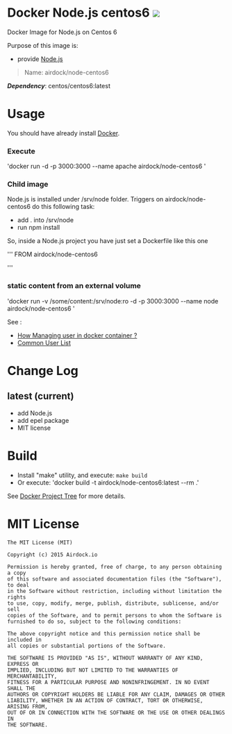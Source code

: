 # Docker Node.js centos6 [![](https://badge.imagelayers.io/airdock/node-centos6:latest.svg)](https://imagelayers.io/?images=airdock/node-centos6:latest 'Get your own badge on imagelayers.io')

Docker Image for Node.js on Centos 6

Purpose of this image is:

- provide [Node.js](https://nodejs.org)


> Name: airdock/node-centos6

***Dependency***: centos/centos6:latest


# Usage

You should have already install [Docker](https://www.docker.com/).

### Execute

  'docker run -d -p 3000:3000 --name apache airdock/node-centos6 '

### Child image

Node.js is installed under /srv/node folder.
Triggers on airdock/node-centos6 do this following task:
  * add . into /srv/node
  * run npm install 

So, inside a Node.js project you have just set a Dockerfile like this one

'''
FROM airdock/node-centos6

'''

### static content from an external volume


  'docker run -v /some/content:/srv/node:ro -d -p 3000:3000 --name node  airdock/node-centos6 '

  See :
  * [How Managing user in docker container ?](https://github.com/airdock-io/docker-base/wiki/How-Managing-user-in-docker-container)
  * [Common User List](https://github.com/airdock-io/docker-base/wiki/Common-User-List)


# Change Log


## latest (current)

- add Node.js
- add epel package
- MIT license

# Build

- Install "make" utility, and execute: `make build`
- Or execute: 'docker build -t airdock/node-centos6:latest --rm .'

See [Docker Project Tree](https://github.com/airdock-io/docker-base/wiki/Docker-Project-Tree) for more details.


# MIT License

```
The MIT License (MIT)

Copyright (c) 2015 Airdock.io

Permission is hereby granted, free of charge, to any person obtaining a copy
of this software and associated documentation files (the "Software"), to deal
in the Software without restriction, including without limitation the rights
to use, copy, modify, merge, publish, distribute, sublicense, and/or sell
copies of the Software, and to permit persons to whom the Software is
furnished to do so, subject to the following conditions:

The above copyright notice and this permission notice shall be included in
all copies or substantial portions of the Software.

THE SOFTWARE IS PROVIDED "AS IS", WITHOUT WARRANTY OF ANY KIND, EXPRESS OR
IMPLIED, INCLUDING BUT NOT LIMITED TO THE WARRANTIES OF MERCHANTABILITY,
FITNESS FOR A PARTICULAR PURPOSE AND NONINFRINGEMENT. IN NO EVENT SHALL THE
AUTHORS OR COPYRIGHT HOLDERS BE LIABLE FOR ANY CLAIM, DAMAGES OR OTHER
LIABILITY, WHETHER IN AN ACTION OF CONTRACT, TORT OR OTHERWISE, ARISING FROM,
OUT OF OR IN CONNECTION WITH THE SOFTWARE OR THE USE OR OTHER DEALINGS IN
THE SOFTWARE.
```
